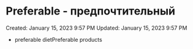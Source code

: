 # Preferable - предпочтительный

Created: January 15, 2023 9:57 PM
Updated: January 15, 2023 9:57 PM

- preferable dietPreferable products